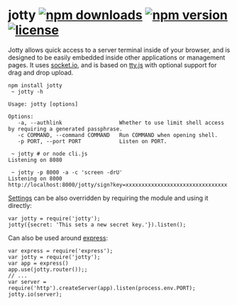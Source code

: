 jotty [![npm downloads](http://img.shields.io/npm/dm/jotty.svg)](https://npmjs.org/package/jotty) [![npm version](http://img.shields.io/npm/v/jotty.svg)](https://npmjs.org/package/jotty) [![license](http://img.shields.io/npm/l/jotty.svg)](http://unlicense.org)
=====

Jotty allows quick access to a server terminal inside of your browser, and is designed to be easily embedded inside other applications or management pages. It uses [socket.io](http://socket.io/), and is based on [tty.js](https://github.com/chjj/tty.js/) with optional support for drag and drop upload.

    npm install jotty
     ~ jotty -h
     
    Usage: jotty [options]

    Options:
       -a, --authlink                  Whether to use limit shell access by requiring a generated passphrase.
       -c COMMAND, --command COMMAND   Run COMMAND when opening shell.
       -p PORT, --port PORT            Listen on PORT.
       
     ~ jotty # or node cli.js
    Listening on 8080
     
     ~ jotty -p 8000 -a -c 'screen -drU'
    Listening on 8000
    http://localhost:8000/jotty/sign?key=xxxxxxxxxxxxxxxxxxxxxxxxxxxxxxxx
    
[Settings](/index.js#L14) can be also overridden by requiring the module and using it directly:

    var jotty = require('jotty');
    jotty({secret: 'This sets a new secret key.'}).listen();

Can also be used around [express](http://expressjs.com/):

    var express = require('express');
    var jotty = require('jotty');
    var app = express()
    app.use(jotty.router());;
    // ...
    var server = require('http').createServer(app).listen(process.env.PORT);
    jotty.io(server);
